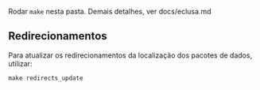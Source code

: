 Rodar `make` nesta pasta.
Demais detalhes, ver docs/eclusa.md

## Redirecionamentos

Para atualizar os redirecionamentos da localização dos pacotes de dados, utilizar:

`make redirects_update`
